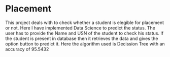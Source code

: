 # Placement
This project deals with to check whether a student is elegible for placement or not.
Here I have implemented Data Science to predict the status.
The user has to provide the Name and USN of the student to check his status.
If the student is present in database then it retrieves the data and gives the option button to predict it.
Here the algorithm used is Decission Tree with an accuracy of 95.5432

